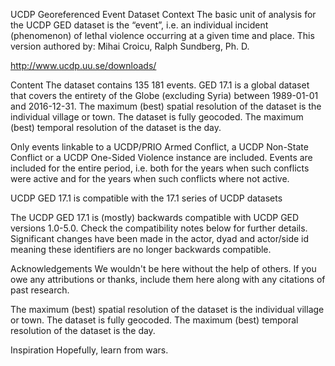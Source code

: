 UCDP Georeferenced Event Dataset
Context
The basic unit of analysis for the UCDP GED dataset is the “event”, i.e. an individual incident (phenomenon) of lethal violence occurring at a given time and place.
This version authored by:
Mihai Croicu,
Ralph Sundberg, Ph. D.

http://www.ucdp.uu.se/downloads/

Content
The dataset contains 135 181 events. GED 17.1 is a global dataset that covers the entirety of the Globe (excluding Syria) between 1989-01-01 and 2016-12-31.
The maximum (best) spatial resolution of the dataset is the individual village or town. The dataset is fully geocoded. The maximum (best) temporal resolution of the dataset is the day.

Only events linkable to a UCDP/PRIO Armed Conflict, a UCDP Non-State Conflict or a UCDP One-Sided Violence instance are included. Events are included for the entire period, i.e. both for the years when such conflicts were active and for the years when such conflicts where not active.

UCDP GED 17.1 is compatible with the 17.1 series of UCDP datasets

The UCDP GED 17.1 is (mostly) backwards compatible with UCDP GED versions 1.0-5.0. Check the compatibility notes below for further details. Significant changes have been made in the actor, dyad and actor/side id meaning these identifiers are no longer backwards compatible.

Acknowledgements
We wouldn't be here without the help of others. If you owe any attributions or thanks, include them here along with any citations of past research.

The maximum (best) spatial resolution of the dataset is the individual village or town. The dataset is fully geocoded. The maximum (best) temporal resolution of the dataset is the day.

Inspiration
Hopefully, learn from wars.
